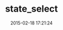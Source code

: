 ---
layout: post
title:  "state_select"
repo:   "buger/state_select"
date:   2015-02-18 17:21:24
gemurl: http://github.com/buger/state_select
---